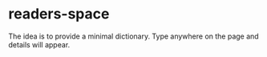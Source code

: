 # readers-space
The idea is to provide a minimal dictionary. Type anywhere on the page and details will appear. 
